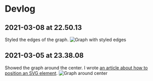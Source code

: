# Devlog

## 2021-03-08 at 22.50.13

Styled the edges of the graph.
![Graph with styled edges](./images/graph-styled-edges.png)
## 2021-03-05 at 23.38.08

Showed the graph around the center.
I wrote [an article about how to position an SVG element](yuji.page/how-to-position-an-svg-element).
![Graph around center](./images/graph-around-center.png)